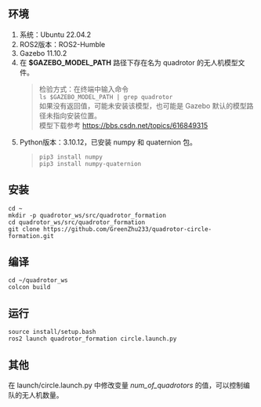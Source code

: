 ## 环境
1. 系统：Ubuntu 22.04.2
1. ROS2版本：ROS2-Humble
1. Gazebo 11.10.2
1. 在 **$GAZEBO_MODEL_PATH** 路径下存在名为 quadrotor 的无人机模型文件。
    > 检验方式：在终端中输入命令  
    `ls $GAZEBO_MODEL_PATH | grep quadrotor`  
    如果没有返回值，可能未安装该模型，也可能是 Gazebo 默认的模型路径未指向安装位置。  
    模型下载参考 https://bbs.csdn.net/topics/616849315
1. Python版本：3.10.12，已安装 numpy 和 quaternion 包。
    > `pip3 install numpy`  
    `pip3 install numpy-quaternion`

## 安装
`cd ~`  
`mkdir -p quadrotor_ws/src/quadrotor_formation`  
`cd quadrotor_ws/src/quadrotor_formation`  
`git clone https://github.com/GreenZhu233/quadrotor-circle-formation.git`

## 编译
`cd ~/quadrotor_ws`  
`colcon build`

## 运行
`source install/setup.bash`  
`ros2 launch quadrotor_formation circle.launch.py`

## 其他
在 launch/circle.launch.py 中修改变量 *num_of_quadrotors* 的值，可以控制编队的无人机数量。